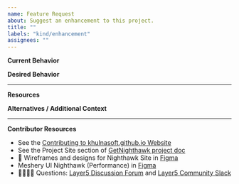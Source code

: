 ```yaml
---
name: Feature Request
about: Suggest an enhancement to this project.
title: ""
labels: "kind/enhancement"
assignees: ""
---
```


**Current Behavior**

<!-- A brief description of what the problem is. (e.g. I need to be able to...) -->

**Desired Behavior**

<!-- A brief description of the enhancement. -->

---

**Resources**

<!-- Helpful tools and reference information. -->

**Alternatives / Additional Context**

<!-- A brief description of any alternative solutions or features you've considered or other context that might be helpful. -->

---

**Contributor Resources**

- See the [Contributing to khulnasoft.github.io Website](https://github.com/khulnasoft/getnighthawk/blob/master/CONTRIBUTING.md)
- See the Project Site section of [GetNighthawk project doc](https://docs.google.com/document/d/1lHfMo4iIx2WXFZIspfHyxTsPR1T63_2IV5NUkgxoo0w)
- 🎨 Wireframes and designs for Nighthawk Site in [Figma](https://www.figma.com/file/5ZwEkSJwUPitURD59YHMEN/Layer5-Designs?type=design&node-id=5046-0&mode=design&t=UYVaGhic2LY8EXee-0)
- Meshery UI Nighthawk (Performance) in [Figma](https://www.figma.com/file/SMP3zxOjZztdOLtgN4dS2W/Meshery-UI?type=design&node-id=2-5814&mode=design&t=Gt14dmRRlpL09apZ-0)
- 🙋🏾🙋🏼 Questions: [Layer5 Discussion Forum](https://discuss.khulnasoft.com) and [Layer5 Community Slack](http://slack.khulnasoft.com)
